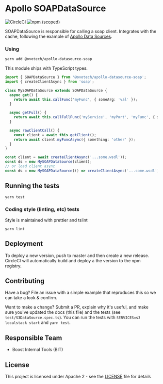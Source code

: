 # Apollo SOAPDataSource

[![CircleCI](https://circleci.com/gh/ovotech/apollo-datasource-soap.svg?style=svg)](https://circleci.com/gh/ovotech/apollo-datasource-soap)
[![npm (scoped)](https://img.shields.io/npm/v/@ovotech/apollo-datasource-soap.svg)](https://www.npmjs.com/package/@ovotech/apollo-datasource-soap)

SOAPDataSource is responsible for calling a soap client. Integrates with the cache, following the example of [Apollo Data Sources](https://www.apollographql.com/docs/apollo-server/features/data-sources.html).

### Using

```bash
yarn add @ovotech/apollo-datasource-soap
```

This module ships with TypeScript types.

```ts
import { SOAPDataSource } from '@ovotech/apollo-datasource-soap';
import { createClientAsync } from 'soap';

class MySOAPDataSource extends SOAPDataSource {
  async get() {
    return await this.callFunc('myFunc', { someArg: 'val' });
  }

  async getFull() {
    return await this.callFullFunc('myService', 'myPort', 'myFunc', { someArg: 'val' });
  }

  async rawClientCall() {
    const client = await this.getClient();
    return await client.myFuncAsync({ something: 'other' });
  }
}

const client = await createClientAsync('...some.wsdl'));
const ds = new MySOAPDataSource(client);
// or load client async
const ds = new MySOAPDataSource(() => createClientAsync('...some.wsdl')));
```

## Running the tests

```bash
yarn test
```

### Coding style (linting, etc) tests

Style is maintained with prettier and tslint

```
yarn lint
```

## Deployment

To deploy a new version, push to master and then create a new release. CircleCI will automatically build and deploy a the version to the npm registry.

## Contributing

Have a bug? File an issue with a simple example that reproduces this so we can take a look & confirm.

Want to make a change? Submit a PR, explain why it's useful, and make sure you've updated the docs (this file) and the tests (see `test/S3DataSource.spec.ts`). You can run the tests with `SERVICES=s3 localstack start` and `yarn test`.

## Responsible Team

- Boost Internal Tools (BIT)

## License

This project is licensed under Apache 2 - see the [LICENSE](LICENSE) file for details
